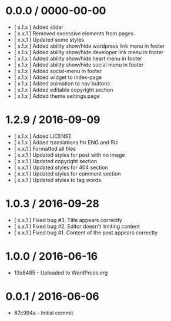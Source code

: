 0.0.0 / 0000-00-00
==================

* [ x.1.x ] Added slider
* [ x.x.1 ] Removed excessive elements from pages
* [ x.x.1 ] Updated some styles
* [ x.1.x ] Added ability show/hide wordpress link menu in footer
* [ x.1.x ] Added ability show/hide developer link menu in footer
* [ x.1.x ] Added ability show/hide heart menu in footer
* [ x.1.x ] Added ability show/hide social menu in footer
* [ x.1.x ] Added social-menu in footer
* [ x.1.x ] Added widget to index-page
* [ x.1.x ] Added animation to nav buttons
* [ x.1.x ] Added editable copyright section
* [ x.1.x ] Added theme settings page


1.2.9 / 2016-09-09
==================

* [ x.1.x ] Added LICENSE
* [ x.1.x ] Added translations for ENG and RU
* [ x.x.1 ] Formatted all files
* [ x.x.1 ] Updated styles for post with no image
* [ x.x.1 ] Updated copyright section
* [ x.x.1 ] Updated styles for 404 section
* [ x.x.1 ] Updated styles for comment section
* [ x.x.1 ] Updated styles to tag words


1.0.3 / 2016-09-28
==================

* [ x.x.1 ] Fixed bug #3. Title appears correctly
* [ x.x.1 ] Fixed bug #2. Editor doesn't limiting content
* [ x.x.1 ] Fixed bug #1. Content of the post appears correctly


1.0.0 / 2016-06-16
==================

* 13a8485 - Uploaded to WordPress.org


0.0.1 / 2016-06-06
==================

* 87c994a - Initial commit
